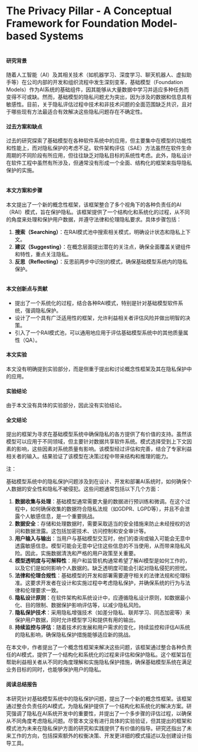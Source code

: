 # The Privacy Pillar - A Conceptual Framework for Foundation Model-based Systems

<figure><img src="../../.gitbook/assets/image (85).png" alt=""><figcaption></figcaption></figure>

#### 研究背景

随着人工智能（AI）及其相关技术（如机器学习、深度学习、聊天机器人、虚拟助手等）在公司内部的开发和组织流程中发生深刻变革，基础模型（Foundation Models）作为AI系统的基础组件，因其能够从大量数据中学习并适应多种任务而变得不可或缺。然而，基础模型的隐私问题尤为突出，因为涉及的数据和信息具有敏感性。目前，关于隐私评估过程中技术和非技术问题的全面范围缺乏共识，且对于哪些现有方法最适合有效解决这些隐私问题存在不确定性。

#### 过去方案和缺点

过去的研究探索了基础模型在各种软件系统中的应用，但主要集中在模型的功能性和性能上，而对隐私保护的考虑不足。软件架构评估（SAE）方法虽然在软件生命周期的不同阶段有所应用，但往往缺乏对隐私目标的系统性考虑。此外，隐私设计在软件工程中虽然有所涉及，但通常没有形成一个全面、结构化的框架来指导隐私保护的实施。

<figure><img src="../../.gitbook/assets/image (86).png" alt=""><figcaption></figcaption></figure>

#### 本文方案和步骤

本文提出了一个新的概念性框架，该框架整合了多个视角下的各种负责任的AI（RAI）模式，旨在保护隐私。该框架提供了一个结构化和系统化的过程，从不同的角度来处理和保护用户数据，并遵守法律和伦理隐私要求。具体步骤包括：

1. **搜索（Searching）**：在RAI模式池中搜索相关模式，明确设计状态和隐私上下文。
2. **建议（Suggesting）**：在概念层面提出潜在的关注点，确保全面覆盖关键组件和特性，重点关注隐私。
3. **反思（Reflecting）**：反思前两步中识别的模式，确保基础模型系统内的隐私保护。

<figure><img src="../../.gitbook/assets/image (87).png" alt=""><figcaption></figcaption></figure>

#### 本文创新点与贡献

* 提出了一个系统化的过程，结合各种RAI模式，特别是针对基础模型软件系统，强调隐私保护。
* 设计了一个具有广泛适用性的框架，允许利益相关者评估风险并做出明智的决策。
* 引入了一个RAI模式池，可以通用地应用于评估基础模型系统中的其他质量属性（QA）。

#### 本文实验

本文没有明确提到实验部分，而是侧重于提出和讨论概念性框架及其在隐私保护中的应用。

#### 实验结论

由于本文没有具体的实验部分，因此没有实验结论。

#### 全文结论

提出的框架为寻求在基础模型系统中确保隐私的各方提供了有价值的支持。虽然该模型可以应用于不同领域，但主要针对数据共享软件系统。模式选择受到上下文因素的影响，这些因素对系统质量有影响。该模型经过评估和完善，结合了专家利益相关者的输入。结果验证了该模型在决策过程中带来结构和推理的能力。

注：

基础模型系统中的隐私保护问题涉及到在设计、开发和部署AI系统时，如何确保个人数据的安全性和隐私不被侵犯。这些问题通常包括以下几个方面：

1. **数据收集与处理**：基础模型通常需要大量的数据进行预训练和微调。在这个过程中，如何确保收集的数据符合隐私法规（如GDPR、LGPD等），并且不会泄露个人敏感信息，是一个重要挑战。
2. **数据安全**：存储和处理数据时，需要采取适当的安全措施来防止未经授权的访问和数据泄露。这包括加密技术、访问控制和安全审计等。
3. **用户输入与输出**：当用户与基础模型交互时，他们的查询或输入可能会无意中透露敏感信息。模型可能会无意中记住这些信息的不当使用，从而带来隐私风险。因此，实施数据清洗和严格的用户政策至关重要。
4. **模型透明度与可解释性**：用户和监管机构通常希望了解AI模型是如何工作的，以及它们是如何影响个人数据的。缺乏透明度可能会引起对隐私侵犯的担忧。
5. **法律和伦理合规性**：基础模型的开发和部署需要遵守相关的法律法规和伦理标准。这要求开发者在设计和实施过程中考虑隐私保护，并确保系统的行为与法律和伦理要求一致。
6. **隐私设计原则**：在软件架构和系统设计中，应遵循隐私设计原则，如数据最小化、目的限制、数据保护影响评估等，以减少隐私风险。
7. **隐私保护技术**：采用隐私增强技术（如差分隐私、联邦学习、同态加密等）来保护用户数据，同时允许模型学习和提供有用的输出。
8. **持续监控与评估**：随着技术的发展和用户需求的变化，持续监控和评估AI系统的隐私影响，确保隐私保护措施能够适应新的挑战。

在本文中，作者提出了一个概念性框架来解决这些问题，该框架通过整合各种负责任的AI模式，提供了一个结构化和系统化的过程来评估和保护隐私。这个框架旨在帮助利益相关者从不同的角度理解和实施隐私保护措施，确保基础模型系统在满足业务目标的同时，也能够保护用户的隐私。

#### 阅读总结报告

本研究针对基础模型系统中的隐私保护问题，提出了一个新的概念性框架。该框架通过整合负责任的AI模式，为隐私保护提供了一个结构化和系统化的解决方案。研究强调了隐私在AI系统开发中的重要性，并提出了一个多步骤的评估过程，以确保从不同角度考虑隐私问题。尽管本文没有进行具体的实验验证，但其提出的框架和模式池为未来在隐私保护方面的研究和实践提供了有价值的指导。研究还指出了未来工作的方向，包括探索额外的权衡决策、开发更详细的模式描述以及创建设计指导工具。
